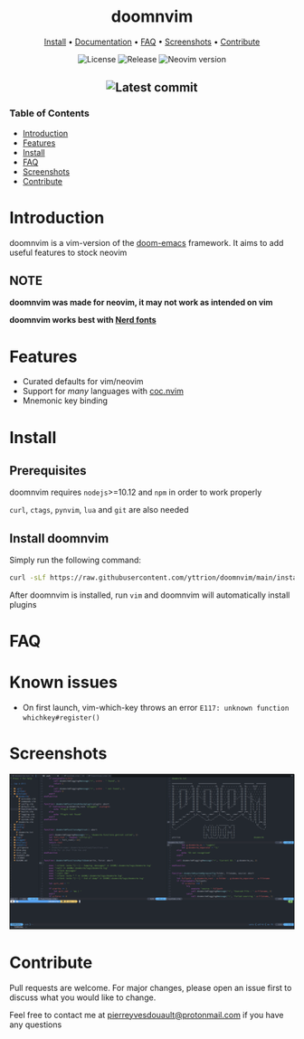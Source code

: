 <div align="center">

# doomnvim

[Install](#install) • [Documentation](#documentation) • [FAQ](#faq) • [Screenshots](#screenshots) • [Contribute](#contribute)

![License](https://img.shields.io/github/license/yttrion/doomnvim?style=flat-square)
![Release](https://img.shields.io/github/v/release/yttrion/doomnvim?include_prereleases&style=flat-square)
![Neovim version](https://img.shields.io/badge/Neovim-0.5_--_0.x-57A143?style=flat-square&logo=neovim)
<!--![Vim version](https://img.shields.io/badge/Vim-8-019733?style=flat-square&logo=vim)-->
![Latest commit](https://img.shields.io/github/last-commit/yttrion/doomnvim/dev?style=flat-square)
---

</div>

### Table of Contents
- [Introduction](#introduction)
- [Features](#features)
- [Install](#install)
- [FAQ](#faq)
- [Screenshots](#screenshots)
- [Contribute](#contribute)

# Introduction
doomnvim is a vim-version of the [doom-emacs](https://github.com/hlissner/doom-emacs) framework.
It aims to add useful features to stock neovim


## NOTE
**doomnvim was made for neovim, it may not work as intended on vim**

**doomnvim works best with [Nerd fonts](https://github.com/ryanoasis/nerd-fonts)**

# Features

- Curated defaults for vim/neovim
- Support for *many* languages with [coc.nvim](https://github.com/neoclide/coc.nvim)
- Mnemonic key binding

# Install
## Prerequisites

doomnvim requires `nodejs`>=10.12 and `npm` in order to work properly

`curl`, `ctags`, `pynvim`, `lua` and `git` are also needed

## Install doomnvim
Simply run the following command:

```bash
curl -sLf https://raw.githubusercontent.com/yttrion/doomnvim/main/install.sh | bash
```

After doomnvim is installed, run `vim` and doomnvim will automatically install plugins

# FAQ

# Known issues

- On first launch, vim-which-key throws an error `E117: unknown function whichkey#register()`



# Screenshots

![doomnvim Screenshot](https://github.com/yttrion/doomnvim/blob/dev/doomnvim.png?raw=true)

# Contribute
Pull requests are welcome. For major changes, please open an issue first to discuss what you would like to change.

Feel free to contact me at pierreyvesdouault@protonmail.com if you have any questions
